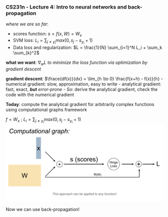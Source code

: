 ### **CS231n - Lecture 4**: Intro to neural networks and back-propagation

*where we are so far*:
  - scores function: $s = f(x, W) = W_x$
  - SVM loss: $L_i = \sum_{j ≠ y_i} max (0, s_j - s_{y_i} + 1)$
  - Data loss and regularization: $L = \frac{1}{N} \sum_{i=1}^N L_i + \sum_k \sum_{k}^2$

  **what we want**: $\nabla_w L$ *to minimize the loss function via optimization by gradient descent*

  **gradient descent**: $\frace{df(x)}{dx} = \lim_{h \to 0} \frac{f(x+h) - f(x)}{h}
    - numerical gradient: slow, approximation, easy to write
    - analytical gradient: fast, exact, ***but*** *error-prone*
    - *So*: derive the analytical gradient, check the code with the numerical gradient

**Today**: compute the analytical gradient for arbitrarily complex functions using computational graphs framework

$f = W_x$ ; $L_i = \sum_{j≠y_i}max(0,s_j - s_{y_i} + 1)$
<img src="./images/4-compgraph.png" width="600"/>

Now we can use back-propagation!
